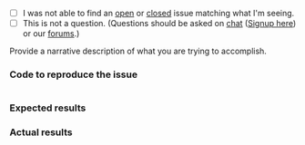  - [ ] I was not able to find an [open](https://github.com/zendframework/zend-diactoros/issues?q=is%3Aopen) or [closed](https://github.com/zendframework/zend-diactoros/issues?q=is%3Aclosed) issue matching what I'm seeing.
 - [ ] This is not a question. (Questions should be asked on [chat](https://zendframework.slack.com/) ([Signup here](https://zendframework-slack.herokuapp.com/)) or our [forums](https://discourse.zendframework.com/c/questions/expressive).)

Provide a narrative description of what you are trying to accomplish.

### Code to reproduce the issue

<!-- Please provide the minimum code necessary to recreate the issue -->

```php
```

### Expected results

<!-- What do you think should have happened? -->

### Actual results

<!-- What did you actually observe? -->
